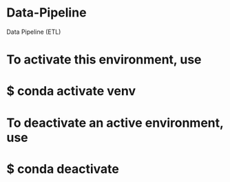 # Data-Pipeline
Data Pipeline (ETL) 


# To activate this environment, use                                                                                    
#                                                                                                                      
#     $ conda activate venv
#
# To deactivate an active environment, use
#
#     $ conda deactivate